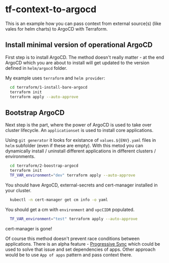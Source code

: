 # tf-context-to-argocd

This is an example how you can pass context from external source(s) (like vales for helm charts) to ArgoCD with Terraform.

## Install minimal version of operational ArgoCD

First step is to install ArgoCD. The method doesn't really matter - at the end ArgoCD which you are about to install will get updated to the version defined in `helm/argocd` folder.

My example uses `terraform` and `helm provider`:

```bash
  cd terraform/1-install-bare-argocd
  terraform init
  terraform apply --auto-approve
```

## Bootstrap ArgoCD

Next step is the part, where the power of ArgoCD is used to take over cluster lifecycle. An `applicationset` is used to install core applications.

Using `git generator` it looks for existance of `values.${ENV}.yaml` files in `helm` subfolder (even if these are empty). With this metod you can dynamically install / uninstall different applications in different clusters / environments.

```bash
  cd terraform/2-boostrap-argocd
  terraform init
  TF_VAR_environment="dev" terraform apply --auto-approve
```

You should have ArgoCD, external-secrets and cert-manager installed in your cluster.

```bash
  kubectl -n cert-manager get cm info -o yaml
```

You should get a cm with `environment` and `vpcCIDR` populated.

```bash
  TF_VAR_environment="test" terraform apply --auto-approve
```

cert-manager is gone!

Of course this method doesn't prevent race conditions between applications. There is an alpha feature - [Progressive Sync](https://argo-cd.readthedocs.io/en/stable/operator-manual/applicationset/Progressive-Syncs/) which could be used to solve that issue and set dependencies of apps. Other approach would be to use `App of apps` pattern and pass context there.
